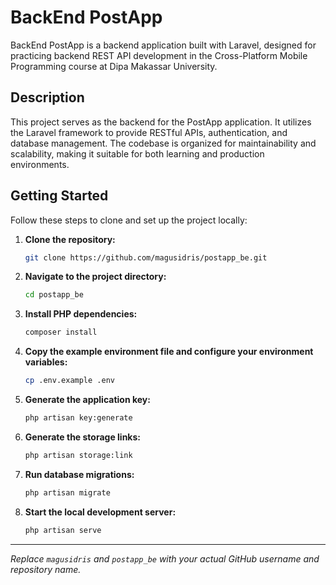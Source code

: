 # BackEnd PostApp

BackEnd PostApp is a backend application built with Laravel, designed for practicing backend REST API development in the Cross-Platform Mobile Programming course at Dipa Makassar University.

## Description

This project serves as the backend for the PostApp application. It utilizes the Laravel framework to provide RESTful APIs, authentication, and database management. The codebase is organized for maintainability and scalability, making it suitable for both learning and production environments.

## Getting Started

Follow these steps to clone and set up the project locally:

1. **Clone the repository:**

    ```bash
    git clone https://github.com/magusidris/postapp_be.git
    ```

2. **Navigate to the project directory:**

    ```bash
    cd postapp_be
    ```

3. **Install PHP dependencies:**

    ```bash
    composer install
    ```

4. **Copy the example environment file and configure your environment variables:**

    ```bash
    cp .env.example .env
    ```

5. **Generate the application key:**

    ```bash
    php artisan key:generate
    ```

6. **Generate the storage links:**

    ```bash
    php artisan storage:link
    ```

7. **Run database migrations:**

    ```bash
    php artisan migrate
    ```

8. **Start the local development server:**
    ```bash
    php artisan serve
    ```

---

_Replace `magusidris` and `postapp_be` with your actual GitHub username and repository name._
